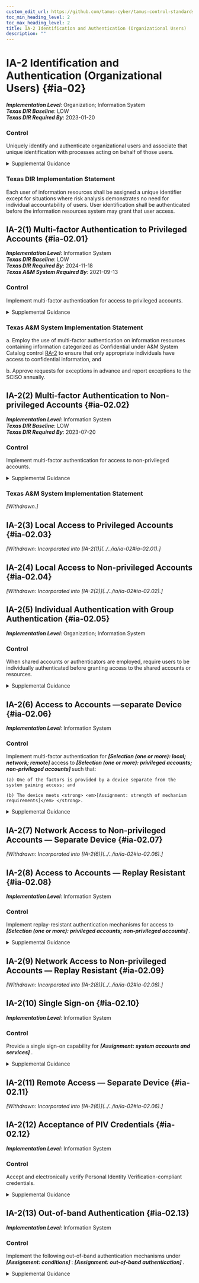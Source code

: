 ```yaml
---
custom_edit_url: https://github.com/tamus-cyber/tamus-control-standards/tree/main/content/tamus.edu/TAMUS_profile.xml
toc_min_heading_level: 2
toc_max_heading_level: 2
title: IA-2 Identification and Authentication (Organizational Users)
description: ""
---
```


# IA-2 Identification and Authentication (Organizational Users) {#ia-02}

_**Implementation Level**_: Organization; Information System\
_**Texas DIR Baseline**_: LOW\
_**Texas DIR Required By**_: 2023-01-20

### Control

Uniquely identify and authenticate organizational users and associate that unique identification with processes acting on behalf of those users.

<details>
  <summary>Supplemental Guidance</summary>

Organizations can satisfy the identification and authentication requirements by complying with the requirements in <a xmlns="http://csrc.nist.gov/ns/oscal/1.0" href="#f16e438e-7114-4144-bfe2-2dfcad8cb2d0">HSPD 12</a> . Organizational users include employees or individuals who organizations consider to have an equivalent status to employees (e.g., contractors and guest researchers). Unique identification and authentication of users applies to all accesses other than those that are explicitly identified in <a xmlns="http://csrc.nist.gov/ns/oscal/1.0" href="#ac-14">AC-14</a> and that occur through the authorized use of group authenticators without individual authentication. Since processes execute on behalf of groups and roles, organizations may require unique identification of individuals in group accounts or for detailed accountability of individual activity.

</details>

### Texas DIR Implementation Statement

Each user of information resources shall be assigned a unique identifier except for situations where risk analysis demonstrates no need for individual accountability of users. User identification shall be authenticated before the information resources system may grant that user access.

## IA-2(1) Multi-factor Authentication to Privileged Accounts {#ia-02.01}

_**Implementation Level**_: Information System\
_**Texas DIR Baseline**_: LOW\
_**Texas DIR Required By**_: 2024-11-18\
_**Texas A&M System Required By**_: 2021-09-13

### Control

Implement multi-factor authentication for access to privileged accounts.

<details>
  <summary>Supplemental Guidance</summary>

Multi-factor authentication requires the use of two or more different factors to achieve authentication. The authentication factors are defined as follows: something you know (e.g., a personal identification number [PIN]), something you have (e.g., a physical authenticator such as a cryptographic private key), or something you are (e.g., a biometric). Multi-factor authentication solutions that feature physical authenticators include hardware authenticators that provide time-based or challenge-response outputs and smart cards such as the U.S. Government Personal Identity Verification (PIV) card or the Department of Defense (DoD) Common Access Card (CAC). In addition to authenticating users at the system level (i.e., at logon), organizations may employ authentication mechanisms at the application level, at their discretion, to provide increased security. Regardless of the type of access (i.e., local, network, remote), privileged accounts are authenticated using multi-factor options appropriate for the level of risk. Organizations can add additional security measures, such as additional or more rigorous authentication mechanisms, for specific types of access.

</details>

### Texas A&M System Implementation Statement

a. Employ the use of multi-factor authentication on information resources containing information categorized as Confidential under A&M System Catalog control <a xmlns="http://csrc.nist.gov/ns/oscal/1.0" href="#ra-2">RA-2</a> to ensure that only appropriate individuals have access to confidential information, and

b. Approve requests for exceptions in advance and report exceptions to the SCISO annually.

## IA-2(2) Multi-factor Authentication to Non-privileged Accounts {#ia-02.02}

_**Implementation Level**_: Information System\
_**Texas DIR Baseline**_: LOW\
_**Texas DIR Required By**_: 2023-07-20

### Control

Implement multi-factor authentication for access to non-privileged accounts.

<details>
  <summary>Supplemental Guidance</summary>

Multi-factor authentication requires the use of two or more different factors to achieve authentication. The authentication factors are defined as follows: something you know (e.g., a personal identification number [PIN]), something you have (e.g., a physical authenticator such as a cryptographic private key), or something you are (e.g., a biometric). Multi-factor authentication solutions that feature physical authenticators include hardware authenticators that provide time-based or challenge-response outputs and smart cards such as the U.S. Government Personal Identity Verification card or the DoD Common Access Card. In addition to authenticating users at the system level, organizations may also employ authentication mechanisms at the application level, at their discretion, to provide increased information security. Regardless of the type of access (i.e., local, network, remote), non-privileged accounts are authenticated using multi-factor options appropriate for the level of risk. Organizations can provide additional security measures, such as additional or more rigorous authentication mechanisms, for specific types of access.

</details>

### Texas A&M System Implementation Statement

<prop xmlns="http://csrc.nist.gov/ns/oscal/1.0" name="status" value="withdrawn">
                  <em>[Withdrawn.]</em>
               </prop>
            

## IA-2(3) Local Access to Privileged Accounts {#ia-02.03}


<prop xmlns="http://csrc.nist.gov/ns/oscal/1.0" name="status" value="withdrawn">
               <em>[Withdrawn: Incorporated into [IA-2(1)](../../ia/ia-02#ia-02.01).]</em>
            </prop>
            

## IA-2(4) Local Access to Non-privileged Accounts {#ia-02.04}


<prop xmlns="http://csrc.nist.gov/ns/oscal/1.0" name="status" value="withdrawn">
               <em>[Withdrawn: Incorporated into [IA-2(2)](../../ia/ia-02#ia-02.02).]</em>
            </prop>
            

## IA-2(5) Individual Authentication with Group Authentication {#ia-02.05}

_**Implementation Level**_: Organization; Information System

### Control

When shared accounts or authenticators are employed, require users to be individually authenticated before granting access to the shared accounts or resources.

<details>
  <summary>Supplemental Guidance</summary>

Individual authentication prior to shared group authentication mitigates the risk of using group accounts or authenticators.

</details>

## IA-2(6) Access to Accounts —separate Device {#ia-02.06}

_**Implementation Level**_: Information System

### Control

Implement multi-factor authentication for <strong> <em>[Selection (one or more): local; network; remote]</em> </strong> access to <strong> <em>[Selection (one or more): privileged accounts; non-privileged accounts]</em> </strong> such that:

    (a) One of the factors is provided by a device separate from the system gaining access; and

    (b) The device meets <strong> <em>[Assignment: strength of mechanism requirements]</em> </strong>.

<details>
  <summary>Supplemental Guidance</summary>

The purpose of requiring a device that is separate from the system to which the user is attempting to gain access for one of the factors during multi-factor authentication is to reduce the likelihood of compromising authenticators or credentials stored on the system. Adversaries may be able to compromise such authenticators or credentials and subsequently impersonate authorized users. Implementing one of the factors on a separate device (e.g., a hardware token), provides a greater strength of mechanism and an increased level of assurance in the authentication process.

</details>

## IA-2(7) Network Access to Non-privileged Accounts — Separate Device {#ia-02.07}


<prop xmlns="http://csrc.nist.gov/ns/oscal/1.0" name="status" value="withdrawn">
               <em>[Withdrawn: Incorporated into [IA-2(6)](../../ia/ia-02#ia-02.06).]</em>
            </prop>
            

## IA-2(8) Access to Accounts — Replay Resistant {#ia-02.08}

_**Implementation Level**_: Information System

### Control

Implement replay-resistant authentication mechanisms for access to <strong> <em>[Selection (one or more): privileged accounts; non-privileged accounts]</em> </strong>.

<details>
  <summary>Supplemental Guidance</summary>

Authentication processes resist replay attacks if it is impractical to achieve successful authentications by replaying previous authentication messages. Replay-resistant techniques include protocols that use nonces or challenges such as time synchronous or cryptographic authenticators.

</details>

## IA-2(9) Network Access to Non-privileged Accounts — Replay Resistant {#ia-02.09}


<prop xmlns="http://csrc.nist.gov/ns/oscal/1.0" name="status" value="withdrawn">
               <em>[Withdrawn: Incorporated into [IA-2(8)](../../ia/ia-02#ia-02.08).]</em>
            </prop>
            

## IA-2(10) Single Sign-on {#ia-02.10}

_**Implementation Level**_: Information System

### Control

Provide a single sign-on capability for <strong> <em>[Assignment: system accounts and services]</em> </strong>.

<details>
  <summary>Supplemental Guidance</summary>

Single sign-on enables users to log in once and gain access to multiple system resources. Organizations consider the operational efficiencies provided by single sign-on capabilities with the risk introduced by allowing access to multiple systems via a single authentication event. Single sign-on can present opportunities to improve system security, for example by providing the ability to add multi-factor authentication for applications and systems (existing and new) that may not be able to natively support multi-factor authentication.

</details>

## IA-2(11) Remote Access — Separate Device {#ia-02.11}


<prop xmlns="http://csrc.nist.gov/ns/oscal/1.0" name="status" value="withdrawn">
               <em>[Withdrawn: Incorporated into [IA-2(6)](../../ia/ia-02#ia-02.06).]</em>
            </prop>
            

## IA-2(12) Acceptance of PIV Credentials {#ia-02.12}

_**Implementation Level**_: Information System

### Control

Accept and electronically verify Personal Identity Verification-compliant credentials.

<details>
  <summary>Supplemental Guidance</summary>

Acceptance of Personal Identity Verification (PIV)-compliant credentials applies to organizations implementing logical access control and physical access control systems. PIV-compliant credentials are those credentials issued by federal agencies that conform to FIPS Publication 201 and supporting guidance documents. The adequacy and reliability of PIV card issuers are authorized using <a xmlns="http://csrc.nist.gov/ns/oscal/1.0" href="#10963761-58fc-4b20-b3d6-b44a54daba03">SP 800-79-2</a> . Acceptance of PIV-compliant credentials includes derived PIV credentials, the use of which is addressed in <a xmlns="http://csrc.nist.gov/ns/oscal/1.0" href="#e8552d48-cf41-40aa-8b06-f45f7fb4706c">SP 800-166</a> . The DOD Common Access Card (CAC) is an example of a PIV credential.

</details>

## IA-2(13) Out-of-band Authentication {#ia-02.13}

_**Implementation Level**_: Information System

### Control

Implement the following out-of-band authentication mechanisms under <strong> <em>[Assignment: conditions]</em> </strong>: <strong> <em>[Assignment: out-of-band authentication]</em> </strong>.

<details>
  <summary>Supplemental Guidance</summary>

Out-of-band authentication refers to the use of two separate communication paths to identify and authenticate users or devices to an information system. The first path (i.e., the in-band path) is used to identify and authenticate users or devices and is generally the path through which information flows. The second path (i.e., the out-of-band path) is used to independently verify the authentication and/or requested action. For example, a user authenticates via a notebook computer to a remote server to which the user desires access and requests some action of the server via that communication path. Subsequently, the server contacts the user via the user’s cell phone to verify that the requested action originated from the user. The user may confirm the intended action to an individual on the telephone or provide an authentication code via the telephone. Out-of-band authentication can be used to mitigate actual or suspected <q xmlns="http://csrc.nist.gov/ns/oscal/1.0">man-in the-middle</q> attacks. The conditions or criteria for activation include suspicious activities, new threat indicators, elevated threat levels, or the impact or classification level of information in requested transactions.

</details>

